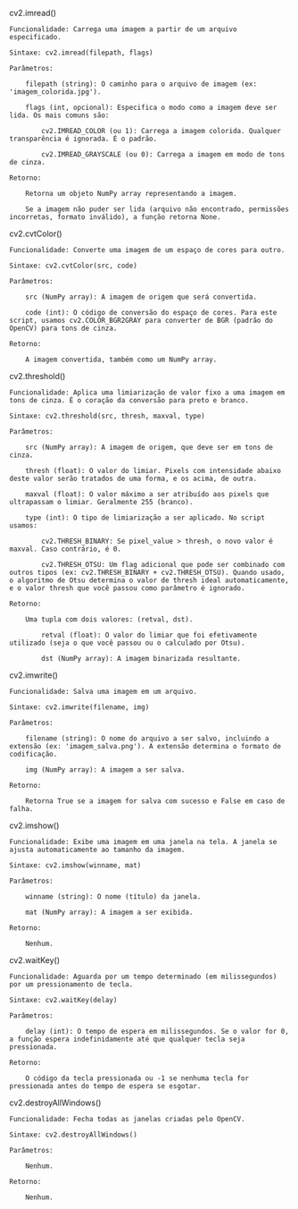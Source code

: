 cv2.imread()

    Funcionalidade: Carrega uma imagem a partir de um arquivo especificado.

    Sintaxe: cv2.imread(filepath, flags)

    Parâmetros:

        filepath (string): O caminho para o arquivo de imagem (ex: 'imagem_colorida.jpg').

        flags (int, opcional): Especifica o modo como a imagem deve ser lida. Os mais comuns são:

            cv2.IMREAD_COLOR (ou 1): Carrega a imagem colorida. Qualquer transparência é ignorada. É o padrão.

            cv2.IMREAD_GRAYSCALE (ou 0): Carrega a imagem em modo de tons de cinza.

    Retorno:

        Retorna um objeto NumPy array representando a imagem.

        Se a imagem não puder ser lida (arquivo não encontrado, permissões incorretas, formato inválido), a função retorna None.

cv2.cvtColor()

    Funcionalidade: Converte uma imagem de um espaço de cores para outro.

    Sintaxe: cv2.cvtColor(src, code)

    Parâmetros:

        src (NumPy array): A imagem de origem que será convertida.

        code (int): O código de conversão do espaço de cores. Para este script, usamos cv2.COLOR_BGR2GRAY para converter de BGR (padrão do OpenCV) para tons de cinza.

    Retorno:

        A imagem convertida, também como um NumPy array.

cv2.threshold()

    Funcionalidade: Aplica uma limiarização de valor fixo a uma imagem em tons de cinza. É o coração da conversão para preto e branco.

    Sintaxe: cv2.threshold(src, thresh, maxval, type)

    Parâmetros:

        src (NumPy array): A imagem de origem, que deve ser em tons de cinza.

        thresh (float): O valor do limiar. Pixels com intensidade abaixo deste valor serão tratados de uma forma, e os acima, de outra.

        maxval (float): O valor máximo a ser atribuído aos pixels que ultrapassam o limiar. Geralmente 255 (branco).

        type (int): O tipo de limiarização a ser aplicado. No script usamos:

            cv2.THRESH_BINARY: Se pixel_value > thresh, o novo valor é maxval. Caso contrário, é 0.

            cv2.THRESH_OTSU: Um flag adicional que pode ser combinado com outros tipos (ex: cv2.THRESH_BINARY + cv2.THRESH_OTSU). Quando usado, o algoritmo de Otsu determina o valor de thresh ideal automaticamente, e o valor thresh que você passou como parâmetro é ignorado.

    Retorno:

        Uma tupla com dois valores: (retval, dst).

            retval (float): O valor do limiar que foi efetivamente utilizado (seja o que você passou ou o calculado por Otsu).

            dst (NumPy array): A imagem binarizada resultante.

cv2.imwrite()

    Funcionalidade: Salva uma imagem em um arquivo.

    Sintaxe: cv2.imwrite(filename, img)

    Parâmetros:

        filename (string): O nome do arquivo a ser salvo, incluindo a extensão (ex: 'imagem_salva.png'). A extensão determina o formato de codificação.

        img (NumPy array): A imagem a ser salva.

    Retorno:

        Retorna True se a imagem for salva com sucesso e False em caso de falha.

cv2.imshow()

    Funcionalidade: Exibe uma imagem em uma janela na tela. A janela se ajusta automaticamente ao tamanho da imagem.

    Sintaxe: cv2.imshow(winname, mat)

    Parâmetros:

        winname (string): O nome (título) da janela.

        mat (NumPy array): A imagem a ser exibida.

    Retorno:

        Nenhum.

cv2.waitKey()

    Funcionalidade: Aguarda por um tempo determinado (em milissegundos) por um pressionamento de tecla.

    Sintaxe: cv2.waitKey(delay)

    Parâmetros:

        delay (int): O tempo de espera em milissegundos. Se o valor for 0, a função espera indefinidamente até que qualquer tecla seja pressionada.

    Retorno:

        O código da tecla pressionada ou -1 se nenhuma tecla for pressionada antes do tempo de espera se esgotar.

cv2.destroyAllWindows()

    Funcionalidade: Fecha todas as janelas criadas pelo OpenCV.

    Sintaxe: cv2.destroyAllWindows()

    Parâmetros:

        Nenhum.

    Retorno:

        Nenhum.